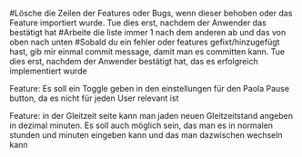 #Lösche die Zeilen der Features oder Bugs, wenn dieser behoben oder das Feature importiert wurde. Tue dies erst, nachdem der Anwender das bestätigt hat
#Arbeite die liste immer 1 nach dem anderen ab und das von oben nach unten
#Sobald du ein fehler oder features gefixt/hinzugefügt hast, gib mir einmal commit message, damit man es committen kann. Tue dies erst, nachdem der Anwender bestätigt hat, das es erfolgreich implementiert wurde

Feature:
Es soll ein Toggle geben in den einstellungen für den Paola Pause button, da es nicht für jeden User relevant ist

Feature:
in der Gleitzeit seite kann man jaden neuen Gleitzeitstand angeben in dezimal minuten. Es soll auch möglich sein, das man es in normalen stunden und minuten eingeben kann und das man dazwischen wechseln kann
